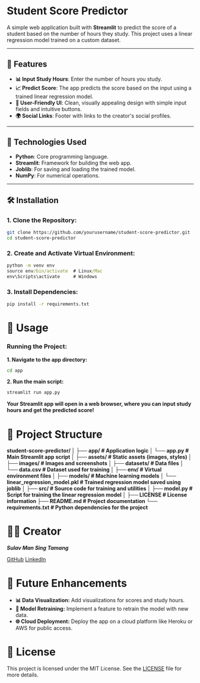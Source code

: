 # Student Score Predictor

A simple web application built with **Streamlit** to predict the score of a student based on the number of hours they study. This project uses a linear regression model trained on a custom dataset.

---

## 📍 Features

- **📊 Input Study Hours**: Enter the number of hours you study.
- **📈 Predict Score**: The app predicts the score based on the input using a trained linear regression model.
- **🎨 User-Friendly UI**: Clean, visually appealing design with simple input fields and intuitive buttons.
- **🌍 Social Links**: Footer with links to the creator's social profiles.

---

## 🔧 Technologies Used

- **Python**: Core programming language.
- **Streamlit**: Framework for building the web app.
- **Joblib**: For saving and loading the trained model.
- **NumPy**: For numerical operations.

---

## 🛠️ Installation

### 1. Clone the Repository:
```bash
git clone https://github.com/yourusername/student-score-predictor.git
cd student-score-predictor
```

### 2. Create and Activate Virtual Environment:
```cmd
python -m venv env
source env/bin/activate  # Linux/Mac
env\Scripts\activate     # Windows
```
### 3. Install Dependencies:
```cmd
pip install -r requirements.txt
```

# 🚀 Usage
### Running the Project:
**1. Navigate to the app directory:**
```cmd
cd app
```

**2. Run the main script:**
```cmd
streamlit run app.py
```

**Your Streamlit app will open in a web browser, where you can input study hours and get the predicted score!**


# 📂 Project Structure
**student-score-predictor/
│
├── app/                   # Application logic
│   └── app.py             # Main Streamlit app script
│
├── assets/                # Static assets (images, styles)
│   ├── images/            # Images and screenshots
│
├── datasets/              # Data files
│   └── data.csv           # Dataset used for training
│
├── env/                   # Virtual environment files
│
├── models/                # Machine learning models
│   └── linear_regression_model.pkl  # Trained regression model saved using joblib
│
├── src/                   # Source code for training and utilities
│   ├── model.py           # Script for training the linear regression model
│
├── LICENSE                # License information
├── README.md              # Project documentation
└── requirements.txt       # Python dependencies for the project**

# 👨‍💻 Creator
***Sulav Man Sing Tamang***

[GitHub](https://github.com/sulavtamang)
[LinkedIn](https://www.linkedin.com/in/sulav-man-sing-tamang-269bb5190/)

# 🚀 Future Enhancements
- **📊 Data Visualization:** Add visualizations for scores and study hours.
- **🔄 Model Retraining:** Implement a feature to retrain the model with new data.
- **🌐 Cloud Deployment:** Deploy the app on a cloud platform like Heroku or AWS for public access.

# 📝 License
This project is licensed under the MIT License. See the [LICENSE]() file for more details.
